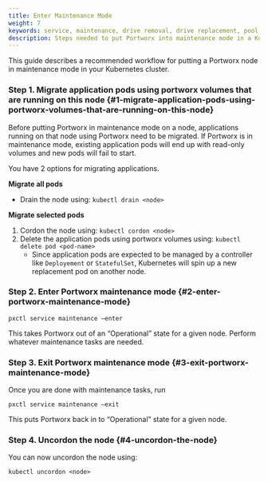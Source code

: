 ```yaml
---
title: Enter Maintenance Mode
weight: 7
keywords: service, maintenance, drive removal, drive replacement, pool list, pool priority
description: Steps needed to put Portworx into maintenance mode in a Kubernetes cluster
---
```


This guide describes a recommended workflow for putting a Portworx node in maintenance mode in your Kubernetes cluster.

### Step 1. Migrate application pods using portworx volumes that are running on this node {#1-migrate-application-pods-using-portworx-volumes-that-are-running-on-this-node}

Before putting Portworx in maintenance mode on a node, applications running on that node using Portworx need to be migrated. If Portworx is in maintenance mode, existing application pods will end up with read-only volumes and new pods will fail to start.

You have 2 options for migrating applications.

**Migrate all pods**

* Drain the node using: `kubectl drain <node>`

**Migrate selected pods**

1. Cordon the node using: `kubectl cordon <node>`
2. Delete the application pods using portworx volumes using: `kubectl delete pod <pod-name>`
   * Since application pods are expected to be managed by a controller like `Deployement` or `StatefulSet`, Kubernetes will spin up a new replacement pod on another node.

### Step 2. Enter Portworx maintenance mode {#2-enter-portworx-maintenance-mode}

```text
pxctl service maintenance –enter
```

This takes Portworx out of an “Operational” state for a given node. Perform whatever maintenance tasks are needed.

### Step 3. Exit Portworx maintenance mode {#3-exit-portworx-maintenance-mode}

Once you are done with maintenance tasks, run

```text
pxctl service maintenance –exit
```

This puts Portworx back in to “Operational” state for a given node.

###  Step 4. Uncordon the node {#4-uncordon-the-node}

You can now uncordon the node using:
```text
kubectl uncordon <node>
```
